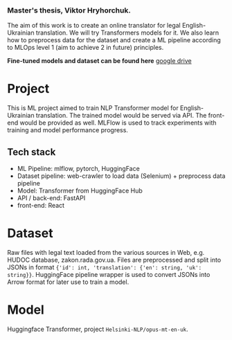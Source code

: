 ### Master's thesis, Viktor Hryhorchuk.
The aim of this work is to create an online translator for legal English-Ukrainian translation. 
We will try Transformers models for it. We also learn how to preprocess data for the dataset and create 
a ML pipeline according to MLOps level 1 (aim to achieve 2 in future) principles.

__Fine-tuned models and dataset can be found here__ [google drive](https://drive.google.com/drive/folders/121XLy7M0DzjLbNJ_8NfLBaOuA75EUlqs?usp=sharing)

# Project
This is ML project aimed to train NLP Transformer model for English-Ukrainian translation. 
The trained model would be served via API. The front-end would be provided as well.
MLFlow is used to track experiments with training and model performance progress.

## Tech stack
- ML Pipeline: mlflow, pytorch, HuggingFace
- Dataset pipeline: web-crawler to load data (Selenium) + preprocess data pipeline
- Model: Transformer from HuggingFace Hub
- API / back-end: FastAPI
- front-end: React

# Dataset
Raw files with legal text loaded from the various sources in Web, 
e.g. HUDOC database, zakon.rada.gov.ua.
Files are preprocessed and split into JSONs in format 
`{'id': int, 'translation': {'en': string, 'uk': string}}`.
HuggingFace pipeline wrapper is used to convert JSONs into Arrow format 
for later use to train a model.

# Model
Huggingface Transformer, project `Helsinki-NLP/opus-mt-en-uk`.
